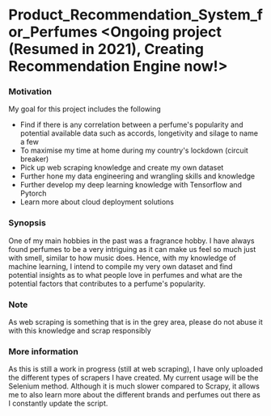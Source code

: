 # Product_Recommendation_System_for_Perfumes <Ongoing project (Resumed in 2021), Creating Recommendation Engine now!>

### Motivation
My goal for this project includes the following
- Find if there is any correlation between a perfume's popularity and potential available data such as accords, longetivity and silage to name a few
- To maximise my time at home during my country's lockdown (circuit breaker)
- Pick up web scraping knowledge and create my own dataset
- Further hone my data engineering and wrangling skills and knowledge
- Further develop my deep learning knowledge with Tensorflow and Pytorch
- Learn more about cloud deployment solutions

### Synopsis
One of my main hobbies in the past was a fragrance hobby. I have always found perfumes to be a very intriguing as it can make us feel so much just with smell, similar to how music does. Hence, with my knowledge of machine learning, I intend to compile my very own dataset and find potential insights as to what people love in perfumes and what are the potential factors that contributes to a perfume's popularity.

### Note
As web scraping is something that is in the grey area, please do not abuse it with this knowledge and scrap responsibly

### More information
As this is still a work in progress (still at web scraping), I have only uploaded the different types of scrapers I have created. My current usage will be the Selenium method. Although it is much slower compared to Scrapy, it allows me to also learn more about the different brands and perfumes out there as I constantly update the script. 

